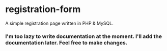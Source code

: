 # registration-form
A simple registration page written in PHP &amp; MySQL.

### I'm too lazy to write documentation at the moment. I'll add the documentation later. Feel free to make changes.
